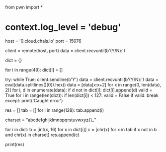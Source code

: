 from pwn import *

# context.log_level = 'debug'

host = '0.cloud.chals.io'
port = 15076

client = remote(host, port)
data = client.recvuntil(b'(Y/N):')

dict = {}

for i in range(49):
    dict[i] = []

try:
    while True:
        client.sendline(b'Y')
        data = client.recvuntil(b'(Y/N):')
        data = eval(data.splitlines()[0]).hex()
        data = [data[x:x+2] for x in range(0, len(data), 2)]
        for i, d in enumerate(data):
            if d not in dict[i]:
                dict[i].append(d)
        valid = True
        for i in range(len(dict)):
            if len(dict[i]) < 127:
                valid = False
        if valid:
            break
except:
    print('Caught error')

res = []
tab = []
for i in range(128):
    tab.append(i)

charset = "abcdefghijklmnopqrstuvwxyz{}_"

for i in dict:
    b = [int(x, 16) for x in dict[i]]
    c = [chr(x) for x in tab if x not in b and chr(x) in charset]
    res.append(c)

print(res)